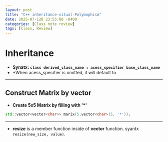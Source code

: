 ```yaml
---
layout: post
title: "C++ inheritance-vitual-Polymophism"
date: 2025-07-120 23:55:00 -0400
categories: [Class note review]
tags: [Class, Review]
---
```

# Inheritance
- **Synatx: `class derived_class_name : acess_specifier base_class_name`**
- *When acess_specifier is omitted, it will default to


---
## Construct Matrix by vector
- **Create 5x5 Matrix by filling with '*'**
```cpp
std::vector<vector<char>> marix(5,vector<char>(5, '*'));
```
---
- **resize** is a member function inside of **vector** function. syantx `resize(new_size, value)`.